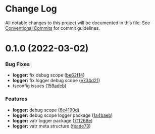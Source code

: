# Change Log

All notable changes to this project will be documented in this file.
See [Conventional Commits](https://conventionalcommits.org) for commit guidelines.

# 0.1.0 (2022-03-02)


### Bug Fixes

* **logger:** fix debug scope ([be62f14](https://github.com/AliMD/vatr/commit/be62f142cbe3fe4d328e3fd9941ea7c2d640a23f))
* **logger:** fix logger debug scope ([e734d21](https://github.com/AliMD/vatr/commit/e734d218db888ecec33a03dc805b98dd75543efd))
* tsconfig issues ([159adeb](https://github.com/AliMD/vatr/commit/159adeb72de4626dc16f6657765605b0a2ddccb1))


### Features

* **logger:** debug scope ([6e4190d](https://github.com/AliMD/vatr/commit/6e4190dc9dafc28e3a7a481aa43622a23527993c))
* **logger:** debug scope logger package ([1a4baeb](https://github.com/AliMD/vatr/commit/1a4baeb7a253ba66563dbcf06079242dabb9f246))
* **logger:** vatr logger package ([711268e](https://github.com/AliMD/vatr/commit/711268e17dea8ada9c901ef1e9d605b3212abd97))
* **logger:** vatr meta structure ([feade73](https://github.com/AliMD/vatr/commit/feade735a6f141db77b81d7791d8872d45c8bf7e))
